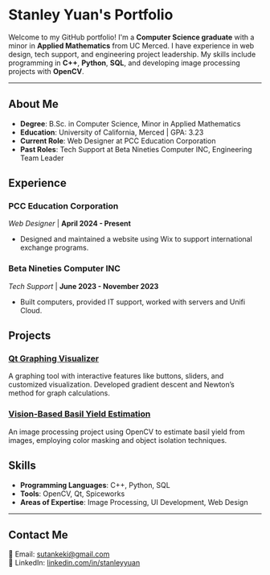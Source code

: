 # Stanley Yuan's Portfolio

Welcome to my GitHub portfolio! I'm a **Computer Science graduate** with a minor in **Applied Mathematics** from UC Merced. I have experience in web design, tech support, and engineering project leadership. My skills include programming in **C++**, **Python**, **SQL**, and developing image processing projects with **OpenCV**.

---

## About Me

- **Degree**: B.Sc. in Computer Science, Minor in Applied Mathematics
- **Education**: University of California, Merced | GPA: 3.23
- **Current Role**: Web Designer at PCC Education Corporation
- **Past Roles**: Tech Support at Beta Nineties Computer INC, Engineering Team Leader

## Experience

### PCC Education Corporation
*Web Designer* | **April 2024 - Present**  
- Designed and maintained a website using Wix to support international exchange programs.

### Beta Nineties Computer INC
*Tech Support* | **June 2023 - November 2023**  
- Built computers, provided IT support, worked with servers and Unifi Cloud.

## Projects

### [Qt Graphing Visualizer](https://github.com/StanleyYuan/QtGraphingVisualizer)
A graphing tool with interactive features like buttons, sliders, and customized visualization. Developed gradient descent and Newton’s method for graph calculations.

### [Vision-Based Basil Yield Estimation](https://github.com/StanleyYuan/BasilYieldEstimation)
An image processing project using OpenCV to estimate basil yield from images, employing color masking and object isolation techniques.

## Skills

- **Programming Languages**: C++, Python, SQL
- **Tools**: OpenCV, Qt, Spiceworks
- **Areas of Expertise**: Image Processing, UI Development, Web Design

---

## Contact Me
📧 Email: [sutankeki@gmail.com](mailto:sutankeki@gmail.com)  
💼 LinkedIn: [linkedin.com/in/stanleyyuan](https://linkedin.com/in/stanleyyuan)
